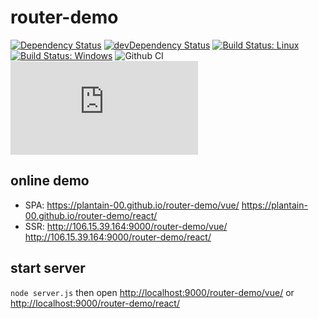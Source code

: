 # router-demo

[![Dependency Status](https://david-dm.org/plantain-00/router-demo.svg)](https://david-dm.org/plantain-00/router-demo)
[![devDependency Status](https://david-dm.org/plantain-00/router-demo/dev-status.svg)](https://david-dm.org/plantain-00/router-demo#info=devDependencies)
[![Build Status: Linux](https://travis-ci.org/plantain-00/router-demo.svg?branch=master)](https://travis-ci.org/plantain-00/router-demo)
[![Build Status: Windows](https://ci.appveyor.com/api/projects/status/github/plantain-00/router-demo?branch=master&svg=true)](https://ci.appveyor.com/project/plantain-00/router-demo/branch/master)
![Github CI](https://github.com/plantain-00/router-demo/workflows/Github%20CI/badge.svg)
[![type-coverage](https://img.shields.io/badge/dynamic/json.svg?label=type-coverage&prefix=%E2%89%A5&suffix=%&query=$.typeCoverage.atLeast&uri=https%3A%2F%2Fraw.githubusercontent.com%2Fplantain-00%2Frouter-demo%2Fmaster%2Fpackage.json)](https://github.com/plantain-00/router-demo)

## online demo

+ SPA: <https://plantain-00.github.io/router-demo/vue/> <https://plantain-00.github.io/router-demo/react/>
+ SSR: <http://106.15.39.164:9000/router-demo/vue/> <http://106.15.39.164:9000/router-demo/react/>

## start server

`node server.js` then open <http://localhost:9000/router-demo/vue/> or <http://localhost:9000/router-demo/react/>
